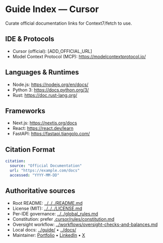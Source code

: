 # Guide Index — Cursor

Curate official documentation links for Context7/fetch to use.

## IDE & Protocols
- Cursor (official): [ADD_OFFICIAL_URL]
- Model Context Protocol (MCP): https://modelcontextprotocol.io/

## Languages & Runtimes
- Node.js: https://nodejs.org/en/docs/
- Python 3: https://docs.python.org/3/
- Rust: https://doc.rust-lang.org/

## Frameworks
- Next.js: https://nextjs.org/docs
- React: https://react.dev/learn
- FastAPI: https://fastapi.tiangolo.com/

## Citation Format
```yaml
citation:
  source: "Official Documentation"
  url: "https://example.com/docs"
  accessed: "YYYY-MM-DD"
```

## Authoritative sources
- Root README: [../../../README.md](../../../README.md)
- License (MIT): [../../../LICENSE.md](../../../LICENSE.md)
- Per-IDE governance: [../../global_rules.md](../../global_rules.md)
- Constitution: prefer [.cursor/rules/constitution.md](../../.cursor/rules/constitution.md)
- Oversight workflow: [../workflows/oversight-checks-and-balances.md](../workflows/oversight-checks-and-balances.md)
- Local docs: [../guide/](../guide/) • [../docs/](../docs/)
- Maintainer: [Portfolio](https://gaurav-wankhede.vercel.app) • [LinkedIn](https://www.linkedin.com/in/wankhede-gaurav) • [X](https://x.com/GTechverse16703)
